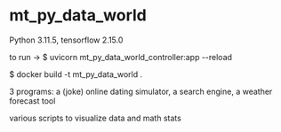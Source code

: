 # mt_py_data_world

Python 3.11.5, tensorflow 2.15.0

to run ->  $ uvicorn mt_py_data_world_controller:app --reload 

$ docker build -t mt_py_data_world .

3 programs: a (joke) online dating simulator, a search engine, a weather forecast tool

various scripts to visualize data and math stats